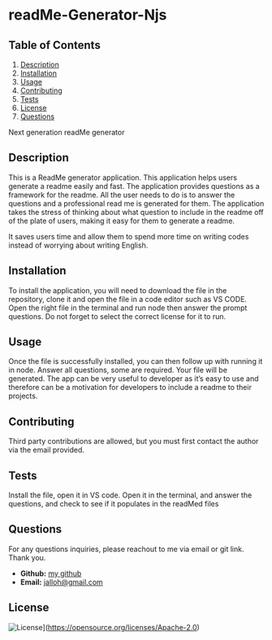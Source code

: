 # readMe-Generator-Njs
## Table of Contents

1. [Description](#description)
2. [Installation](#installation)
3. [Usage](#usage)
5. [Contributing](#contributing)
6. [Tests](#tests)
7. [License](#license)
8. [Questions](#questions)

Next generation readMe generator
## Description
This is a ReadMe generator application. This application helps users generate a readme easily and fast. 
The application provides questions as a framework for the readme. All the user needs to do is to answer the questions and a professional read me is generated for them.
The application takes the stress of thinking about what question to include in the readme off of the plate of users, making it easy for them to generate a readme.

It saves users time and allow them to spend more time on writing codes instead of worrying about writing English.

## Installation

To install the application, you will need to download the file in the repository, clone it and open the file in a code editor such as VS CODE. 
Open the right file in the terminal and run node then answer the prompt questions. Do not forget to select the correct license for it to run. 

## Usage
Once the file is successfully installed, you can then follow up with running it in node. Answer all questions, some are required. Your file will be generated.
The app can be very useful to developer as it’s easy to use and therefore can be a motivation for developers to include a readme to their projects.

## Contributing
Third party contributions are allowed, but you must first contact the author via the email provided. 

## Tests
Install the file, open it in VS code. Open it in the terminal, and answer the questions, and check to see if it populates in the readMed files

## Questions

For any questions inquiries, please reachout to me via email or git link. Thank you.

- **Github:** [my github](https://github.com/Ajalloh1)
- **Email:** [jalloh@gmail.com](jalloh@gmail.co)
## License

![License](https://img.shields.io/badge/License-Apache_2.0-blue.svg)](https://opensource.org/licenses/Apache-2.0)